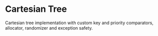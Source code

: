 # Cartesian Tree
Cartesian tree implementation with custom key and priority comparators, allocator, randomizer and exception safety.
